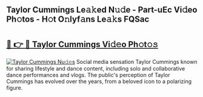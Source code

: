 ## Taylor Cummings Le𝚊𝚔ed N𝚞𝚍e - Part-uEc Vi𝚍eo Ph𝚘tos - H𝚘t O𝚗lyf𝚊ns Le𝚊𝚔s FQSac

# <h2><a href="http://hf5wd3.feru.top/?c=Taylor+Cummings">🔗 👉 🔴 Taylor Cummings Vi𝚍𝚎o Ph𝚘t𝚘𝚜</a></h2>

[![Taylor Cummings Nu𝚍𝚎s](https://i.imgur.com/0TWrTi3.gif)](http://hf5wd3.feru.top/?c=Taylor+Cummings)
Social media sensation Taylor Cummings known for sharing lifestyle and dance content, including solo and collaborative dance performances and vlogs. The public's perception of Taylor Cummings has evolved over the years, from a beloved icon to a polarizing figure. 
